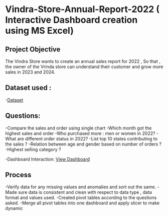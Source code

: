 # Vindra-Store-Annual-Report-2022 ( Interactive Dashboard creation using MS Excel)
## Project Objective 
The Vindra Store wants to create an annual sales report for 2022 , So that , the owner of the Vrinda store can understand their customer and grow more sales in 2023 and 2024.
## Dataset used :
-<a href="https://github.com/SagarRathore1/Vindra-Store-Annual-Report-2022/blob/main/Book1.xlsx">Dataset</a>
## Questions:
-Compare the sales and order using single chart
-Which month got the highest sales and order
-Who purchased more : men or women in 2022?
-What are different order status in 2022?
-List top 10 states contributing to the sales ?
-Relation between age and gender based on number of orders ?
-Highest selling category ? 

-Dashboard Interaction: <a href="https://github.com/SagarRathore1/Vindra-Store-Annual-Report-2022/blob/main/dashboard%20image.png">View Dashboard</a>

## Process
-Verify data for any missing values and anomalies and sort out the same.
-Made sure data is consistent and clean with respect to data type , data format and values used.
-Created pivot tables according to the questions asked.
-Merge all pivot tables into one dashboard and apply slicer to make dynamic
